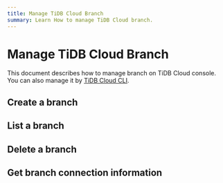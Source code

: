 ```yaml
---
title: Manage TiDB Cloud Branch
summary: Learn How to manage TiDB Cloud branch.
---
```


# Manage TiDB Cloud Branch

This document describes how to manage branch on TiDB Cloud console. You can also manage it by [TiDB Cloud CLI](./cli-reference.md).

## Create a branch

## List a branch

## Delete a branch

## Get branch connection information

